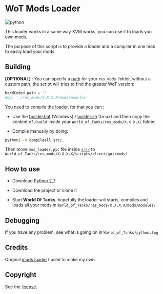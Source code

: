 # WoT Mods Loader

![python](https://img.shields.io/badge/python-2.7.18-blue?link=https://www.python.org/downloads/release/python-2718/)

This loader works in a same way XVM works, you can use it to loads you own mods.

The purpose of this script is to provide a loader and a compiler in one mod to easily load your mods.

## Building

**[OPTIONAL]** : You can specify a [path](./src/mod_loader.py) for your `res_mods `folder, without a custom path, the script will tries to find the greater WoT version:

```python
hardCoded_path = ''
#eg: './res_mods/X.X.X.X/mods/modules'
```

You need to compile [the loader](./src/mod_loader.py), for that you can :

-   Use the [builder.bat](build.bat) (Windows) / [builder.sh](build.sh) (Linux) and then copy the content of `/build` inside your `World_of_Tanks/res_mods/X.X.X.X/` folder.

-   Compile manually by doing:

```bat
python2 -m compileall src/.
```

Then move `mod_loader.pyc` file inside [`src/`](./src) to `World_of_Tanks/res_mods/X.X.X.X/scripts/client/gui/mods/`

## How to use

-   Download [Python 2.7](https://www.python.org/downloads/release/python-2718/)

-   Download the project or clone it

-   Start **World Of Tanks**, hopefully the loader will starts, compiles and loads all your mods in `World_of_Tanks/res_mods/X.X.X.X/mods/modules/`

## Debugging

If you have any problem, see what is going on in `World_of_Tanks/python.log`

## Credits

Original [mods loader](https://github.com/juho-p/wot-debugserver/blob/master/loader/mod_.py) I used to make my own.

## Copyright

See the [license](/LICENSE).

